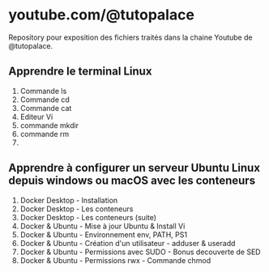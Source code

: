 # youtube.com/@tutopalace

Repository pour exposition des fichiers traités dans la chaine Youtube de @tutopalace.

## Apprendre le terminal Linux
1. Commande ls
2. Commande cd
3. Commande cat
4. Editeur Vi
5. commande mkdir
6. commande rm
7.  
   

## Apprendre à configurer un serveur Ubuntu Linux  depuis windows ou macOS avec les conteneurs 

1. Docker Desktop - Installation
2. Docker Desktop - Les conteneurs
3. Docker Desktop - Les conteneurs (suite)
4. Docker & Ubuntu - Mise à jour Ubuntu & Install Vi
5. Docker & Ubuntu - Environnement  env, PATH, PS1
6. Docker & Ubuntu - Création d'un utilisateur - adduser & useradd
7. Docker & Ubuntu - Permissions avec SUDO - Bonus decouverte de SED
8. Docker & Ubuntu - Permissions rwx  - Commande chmod 




